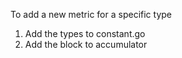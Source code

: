 To add a new metric for a specific type
1. Add the types to constant.go
2. Add the block to accumulator